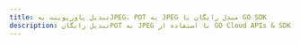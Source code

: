 ---title: تبدیل پاورپوینت بهJPEG، POT به JPEG مبدل رایگان یا GO SDKdescription: تبدیل رایگانPOT به JPEG با استفاده از GO Cloud APIs & SDK. همچنین اسناد Microsoft PowerPoint را در Cloud ایجاد، ویرایش و رندر کنید.---